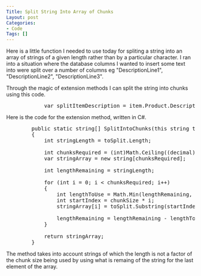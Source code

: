 ```yaml
---
Title: Split String Into Array of Chunks
Layout: post
Categories:
- Code
Tags: []
---
```


Here is a little function I needed to use today for spliting a string into an array of strings of a given length rather than by a particular character. I ran into a situation where the database columns I wanted to insert some text into were split over a number of columns eg "DescriptionLine1", "DescriptionLine2", "DescriptionLine3".

Through the magic of extension methods I can split the string into chunks using this code.

<pre class="brush: csharp;">
            var splitItemDescription = item.Product.Description.SplitIntoChunks(40);
</pre>

Here is the code for the extension method, written in C#.

<pre class="brush: csharp;">
        public static string[] SplitIntoChunks(this string toSplit, int chunkSize)
        {
            int stringLength = toSplit.Length;

            int chunksRequired = (int)Math.Ceiling((decimal)stringLength / (decimal)chunkSize);
            var stringArray = new string[chunksRequired];

            int lengthRemaining = stringLength;

            for (int i = 0; i < chunksRequired; i++)
            {
                int lengthToUse = Math.Min(lengthRemaining, chunkSize);
                int startIndex = chunkSize * i;
                stringArray[i] = toSplit.Substring(startIndex, lengthToUse);

                lengthRemaining = lengthRemaining - lengthToUse;
            }

            return stringArray;
        }
</pre>

The method takes into account strings of which the length is not a factor of the chunk size being used by using what is remaing of the string for the last element of the array.